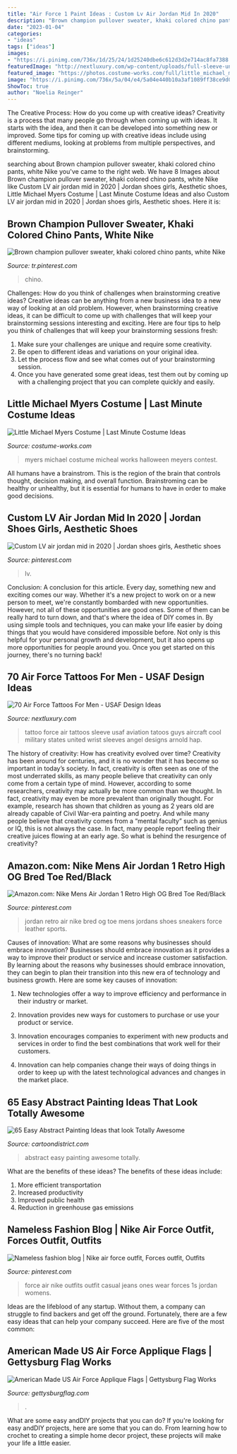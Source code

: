 ```yaml
---
title: "Air Force 1 Paint Ideas : Custom Lv Air Jordan Mid In 2020"
description: "Brown champion pullover sweater, khaki colored chino pants, white nike"
date: "2023-01-04"
categories:
- "ideas"
tags: ["ideas"]
images:
- "https://i.pinimg.com/736x/1d/25/24/1d25240dbe6c612d3d2e714ac8fa7388.jpg"
featuredImage: "http://nextluxury.com/wp-content/uploads/full-sleeve-united-states-air-force-themed-tattoos-for-men.jpg"
featured_image: "https://photos.costume-works.com/full/little_michael_myers.jpg"
image: "https://i.pinimg.com/736x/5a/04/e4/5a04e440b10a3af1089ff38ce9d042cd.jpg"
ShowToc: true
author: "Noelia Reinger"
---
```



The Creative Process: How do you come up with creative ideas?
Creativity is a process that many people go through when coming up with ideas. It starts with the idea, and then it can be developed into something new or improved. Some tips for coming up with creative ideas include using different mediums, looking at problems from multiple perspectives, and brainstorming.

	

		
searching about Brown champion pullover sweater, khaki colored chino pants, white Nike you've came to the right web. We have 8 Images about Brown champion pullover sweater, khaki colored chino pants, white Nike like Custom LV air jordan mid in 2020 | Jordan shoes girls, Aesthetic shoes, Little Michael Myers Costume | Last Minute Costume Ideas and also Custom LV air jordan mid in 2020 | Jordan shoes girls, Aesthetic shoes. Here it is:
		
    
## Brown Champion Pullover Sweater, Khaki Colored Chino Pants, White Nike

<img loading=lazy src="https://i.pinimg.com/736x/5a/04/e4/5a04e440b10a3af1089ff38ce9d042cd.jpg" onerror="this.onerror=null;this.src='https://tse2.mm.bing.net/th?id=OIP.6puIx2dYHDf1X_q-bL0boAHaN0&amp;pid=15.1';" alt="Brown champion pullover sweater, khaki colored chino pants, white Nike">

_Source: tr.pinterest.com_

>chino. 

	

Challenges: How do you think of challenges when brainstorming creative ideas?
Creative ideas can be anything from a new business idea to a new way of looking at an old problem. However, when brainstorming creative ideas, it can be difficult to come up with challenges that will keep your brainstorming sessions interesting and exciting. Here are four tips to help you think of challenges that will keep your brainstorming sessions fresh: 
1) Make sure your challenges are unique and require some creativity.
2) Be open to different ideas and variations on your original idea.
3) Let the process flow and see what comes out of your brainstorming session.
4) Once you have generated some great ideas, test them out by coming up with a challenging project that you can complete quickly and easily.

    
## Little Michael Myers Costume | Last Minute Costume Ideas

<img loading=lazy src="https://photos.costume-works.com/full/little_michael_myers.jpg" onerror="this.onerror=null;this.src='https://tse1.mm.bing.net/th?id=OIP.zA0_DNJNSkEmJGiPgADXpgAAAA&amp;pid=15.1';" alt="Little Michael Myers Costume | Last Minute Costume Ideas">

_Source: costume-works.com_

>myers michael costume micheal works halloween meyers contest. 

	

All humans have a brainstrom. This is the region of the brain that controls thought, decision making, and overall function. Brainstroming can be healthy or unhealthy, but it is essential for humans to have in order to make good decisions.

    
## Custom LV Air Jordan Mid In 2020 | Jordan Shoes Girls, Aesthetic Shoes

<img loading=lazy src="https://i.pinimg.com/736x/1d/25/24/1d25240dbe6c612d3d2e714ac8fa7388.jpg" onerror="this.onerror=null;this.src='https://tse2.mm.bing.net/th?id=OIP.OZOfPkKq-ClU1F888HbqmwHaHa&amp;pid=15.1';" alt="Custom LV air jordan mid in 2020 | Jordan shoes girls, Aesthetic shoes">

_Source: pinterest.com_

>lv. 

	

Conclusion: A conclusion for this article.
Every day, something new and exciting comes our way. Whether it's a new project to work on or a new person to meet, we're constantly bombarded with new opportunities. However, not all of these opportunities are good ones. Some of them can be really hard to turn down, and that's where the idea of DIY comes in.
By using simple tools and techniques, you can make your life easier by doing things that you would have considered impossible before. Not only is this helpful for your personal growth and development, but it also opens up more opportunities for people around you. Once you get started on this journey, there's no turning back!

    
## 70 Air Force Tattoos For Men - USAF Design Ideas

<img loading=lazy src="http://nextluxury.com/wp-content/uploads/full-sleeve-united-states-air-force-themed-tattoos-for-men.jpg" onerror="this.onerror=null;this.src='https://tse2.mm.bing.net/th?id=OIP.rVcZRV28kj5A8q-AhKNcfAAAAA&amp;pid=15.1';" alt="70 Air Force Tattoos For Men - USAF Design Ideas">

_Source: nextluxury.com_

>tattoo force air tattoos sleeve usaf aviation tatoos guys aircraft cool military states united wrist sleeves angel designs arnold hap. 

	

The history of creativity: How has creativity evolved over time?
Creativity has been around for centuries, and it is no wonder that it has become so important in today’s society. In fact, creativity is often seen as one of the most underrated skills, as many people believe that creativity can only come from a certain type of mind. However, according to some researchers, creativity may actually be more common than we thought. In fact, creativity may even be more prevalent than originally thought. For example, research has shown that children as young as 2 years old are already capable of Civil War-era painting and poetry. And while many people believe that creativity comes from a “mental faculty” such as genius or IQ, this is not always the case. In fact, many people report feeling their creative juices flowing at an early age. So what is behind the resurgence of creativity?

    
## Amazon.com: Nike Mens Air Jordan 1 Retro High OG Bred Toe Red/Black

<img loading=lazy src="https://i.pinimg.com/736x/ac/d3/71/acd371046862d3dab7eae37078150956.jpg" onerror="this.onerror=null;this.src='https://tse3.mm.bing.net/th?id=OIP._04OfXGQlTZa_lQVkvgt-AHaGM&amp;pid=15.1';" alt="Amazon.com: Nike Mens Air Jordan 1 Retro High OG Bred Toe Red/Black">

_Source: pinterest.com_

>jordan retro air nike bred og toe mens jordans shoes sneakers force leather sports. 

	

Causes of innovation: What are some reasons why businesses should embrace innovation?
Businesses should embrace innovation as it provides a way to improve their product or service and increase customer satisfaction. By learning about the reasons why businesses should embrace innovation, they can begin to plan their transition into this new era of technology and business growth. Here are some key causes of innovation:
1. New technologies offer a way to improve efficiency and performance in their industry or market.

2. Innovation provides new ways for customers to purchase or use your product or service.

3. Innovation encourages companies to experiment with new products and services in order to find the best combinations that work well for their customers.

4. Innovation can help companies change their ways of doing things in order to keep up with the latest technological advances and changes in the market place.


    
## 65 Easy Abstract Painting Ideas That Look Totally Awesome

<img loading=lazy src="http://www.cartoondistrict.com/wp-content/uploads/2017/06/Easy-Abstract-Painting-Ideas00005.jpg" onerror="this.onerror=null;this.src='https://tse4.mm.bing.net/th?id=OIP.vazPd8X0MT7u_6384YA7JgHaJh&amp;pid=15.1';" alt="65 Easy Abstract Painting Ideas that look Totally Awesome">

_Source: cartoondistrict.com_

>abstract easy painting awesome totally. 

	

What are the benefits of these ideas?
The benefits of these ideas include: 
1. More efficient transportation 
2. Increased productivity 
3. Improved public health 
4. Reduction in greenhouse gas emissions 

    
## Nameless Fashion Blog | Nike Air Force Outfit, Forces Outfit, Outfits

<img loading=lazy src="https://i.pinimg.com/736x/de/bf/1f/debf1fca680e3f71cd529a09dc5c35e0--nike-air-force-ones-nike-wear.jpg" onerror="this.onerror=null;this.src='https://tse1.mm.bing.net/th?id=OIP.XyBzV5heHWDQq2pDxqeqIwHaLH&amp;pid=15.1';" alt="Nameless fashion blog | Nike air force outfit, Forces outfit, Outfits">

_Source: pinterest.com_

>force air nike outfits outfit casual jeans ones wear forces 1s jordan womens. 

	

Ideas are the lifeblood of any startup. Without them, a company can struggle to find backers and get off the ground. Fortunately, there are a few easy ideas that can help your company succeed. Here are five of the most common: 

    
## American Made US Air Force Applique Flags | Gettysburg Flag Works

<img loading=lazy src="https://www.gettysburgflag.com/media/catalog/product/cache/2/thumbnail/1040x/040ec09b1e35df139433887a97daa66f/a/i/air_force_close_up_center.jpg" onerror="this.onerror=null;this.src='https://tse4.mm.bing.net/th?id=OIP.SvESAo7kpiIdR1O4q_lHYQHaJ4&amp;pid=15.1';" alt="American Made US Air Force Applique Flags | Gettysburg Flag Works">

_Source: gettysburgflag.com_

>. 

	

What are some easy andDIY projects that you can do?
If you're looking for easy andDIY projects, here are some that you can do. From learning how to crochet to creating a simple home decor project, these projects will make your life a little easier.

